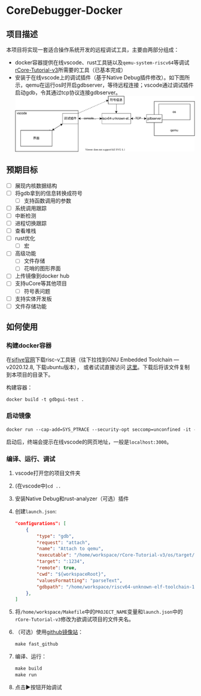 # CoreDebugger-Docker

## 项目描述

本项目将实现一套适合操作系统开发的远程调试工具，主要由两部分组成：
- docker容器提供在线vscode、rust工具链以及`qemu-system-riscv64`等调试[rCore-Tutorial-v3](https://rcore-os.github.io/rCore-Tutorial-Book-v3/index.html)所需要的工具（已基本完成）
- 安装于在线vscode上的调试插件（基于Native Debug插件修改）。如下图所示，qemu在运行os时开启gdbserver，等待远程连接；vscode通过调试插件启动gdb，令其通过tcp协议连接gdbserver。
![](./overview.drawio.svg)




## 预期目标

- [ ] 展现内核数据结构
- [ ] 将gdb拿到的信息转换成符号
    - [ ] 支持函数调用的参数
- [ ] 系统调用跟踪
- [ ] 中断检测
- [ ] 进程切换跟踪
- [ ] 查看堆栈
- [ ] rust优化
    - [ ] 宏
- [ ] 高级功能
    - [ ] 文件存储
    - [ ] 花哨的图形界面
- [ ] 上传镜像到docker hub
- [ ] 支持uCore等其他项目
    - [ ] 符号表问题
- [ ] 支持实体开发板
- [ ] 文件存储功能
## 如何使用

### 构建docker容器

在[sifive官网](https://www.sifive.com/software)下载risc-v工具链（往下拉找到GNU Embedded Toolchain — v2020.12.8, 下载ubuntu版本），
或者试试直接访问
[这里](https://static.dev.sifive.com/dev-tools/riscv64-unknown-elf-gcc-8.3.0-2020.04.1-x86_64-linux-ubuntu14.tar.gz)。下载后将该文件复制到本项目的目录下。

构建容器：
```shell
docker build -t gdbgui-test . 
```
### 启动镜像
```dockerfile
docker run --cap-add=SYS_PTRACE --security-opt seccomp=unconfined -it --rm -v $PWD:/sharedFolder --name gdbgui-test-1 -p 3000:3000 -p 5000:5000  gdbgui-test 
```
启动后，终端会提示在线vscode的网页地址，一般是`localhost:3000`。

### 编译、运行、调试
1. vscode打开您的项目文件夹
1. (在vscode中)`cd ..`
1. 安装Native Debug和rust-analyzer（可选）插件
1. 创建`launch.json`:
    ```json
    "configurations": [
        {
            "type": "gdb",
            "request": "attach",
            "name": "Attach to qemu",
            "executable": "/home/workspace/rCore-Tutorial-v3/os/target/riscv64gc-unknown-none-elf/release/os",
            "target": ":1234",
            "remote": true,
            "cwd": "${workspaceRoot}",
            "valuesFormatting": "parseText",
            "gdbpath": "/home/workspace/riscv64-unknown-elf-toolchain-10.2.0-2020.12.8-x86_64-linux-ubuntu14/bin/riscv64-unknown-elf-gdb"
        },
    ]
    ```

1. 将`/home/workspace/Makefile`中的`PROJECT_NAME`变量和`launch.json`中的`rCore-Tutorial-v3`修改为欲调试项目的文件夹名。

1. （可选）使用[github镜像站](https://doc.fastgit.org/zh-cn/guide.html)：
    ```makefile
    make fast_github
    ```
1. 编译、运行：
    ```makefile
    make build
    make run
    ```
1. 点击▶按钮开始调试




